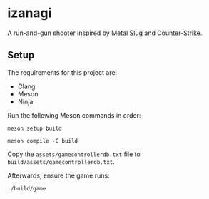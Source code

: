 # izanagi

A run-and-gun shooter inspired by Metal Slug and Counter-Strike.

## Setup

The requirements for this project are:

* Clang
* Meson
* Ninja

Run the following Meson commands in order:

```shell
meson setup build
```

```shell
meson compile -C build
```

Copy the `assets/gamecontrollerdb.txt` file to `build/assets/gamecontrollerdb.txt`.

Afterwards, ensure the game runs:

```shell
./build/game
```
